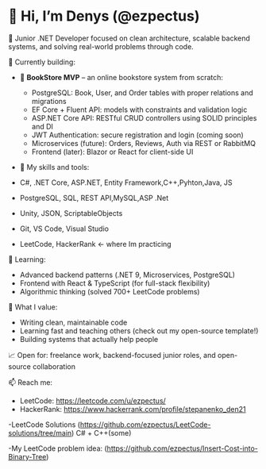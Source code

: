 # 👋 Hi, I’m Denys (@ezpectus)

🔧 Junior .NET Developer focused on clean architecture, scalable backend systems, and solving real-world problems through code.

🚀 Currently building:
- 🛒 **BookStore MVP** – an online bookstore system from scratch:
  - PostgreSQL: Book, User, and Order tables with proper relations and migrations
  - EF Core + Fluent API: models with constraints and validation logic
  - ASP.NET Core API: RESTful CRUD controllers using SOLID principles and DI
  - JWT Authentication: secure registration and login (coming soon)
  - Microservices (future): Orders, Reviews, Auth via REST or RabbitMQ
  - Frontend (later): Blazor or React for client-side UI
    


- 🧰 My skills and  tools:

- C#, .NET Core, ASP.NET, Entity Framework,C++,Pyhton,Java, JS
- PostgreSQL, SQL, REST API,MySQL,ASP .Net 
- Unity, JSON, ScriptableObjects
- Git, VS Code, Visual Studio
- LeetCode, HackerRank <- where Im practicing

🧠 Learning:
- Advanced backend patterns (.NET 9, Microservices, PostgreSQL)
- Frontend with React & TypeScript (for full-stack flexibility)
- Algorithmic thinking (solved 700+ LeetCode problems)

🎯 What I value:
- Writing clean, maintainable code
- Learning fast and teaching others (check out my open-source template!)
- Building systems that actually help people

📈 Open for: freelance work, backend-focused junior roles, and open-source collaboration

📫 Reach me:
- LeetCode: https://leetcode.com/u/ezpectus/
- HackerRank: https://www.hackerrank.com/profile/stepanenko_den21
  
-LeetCode Solutions (https://github.com/ezpectus/LeetCode-solutions/tree/main) C# + C++(some)

-My LeetCode problem idea: (https://github.com/ezpectus/Insert-Cost-into-Binary-Tree)
